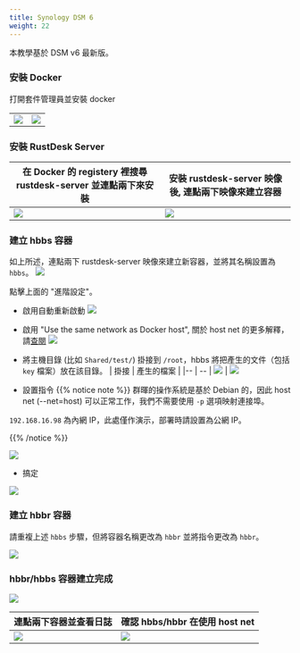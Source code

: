 ```yaml
---
title: Synology DSM 6
weight: 22
---
```


本教學基於 DSM v6 最新版。

### 安裝 Docker

打開套件管理員並安裝 docker

|             |                                                   |
| --------------- | -------------------------------------------------------- |
![](/docs/en/self-host/rustdesk-server-oss/synology/images/package-manager.png) | ![](/docs/en/self-host/rustdesk-server-oss/synology/images/docker.png)


### 安裝 RustDesk Server

| 在 Docker 的 registery 裡搜尋 rustdesk-server 並連點兩下來安裝  |   安裝 rustdesk-server 映像後, 連點兩下映像來建立容器                                    |
| --------------- | -------------------------------------------------------- |
![](/docs/en/self-host/rustdesk-server-oss/synology/images/pull-rustdesk-server.png) | ![](/docs/en/self-host/rustdesk-server-oss/synology/images/rustdesk-server-installed.png)


### 建立 hbbs 容器

如上所述，連點兩下 rustdesk-server 映像來建立新容器，並將其名稱設置為 `hbbs`。
![](/docs/en/self-host/rustdesk-server-oss/synology/images/hbbs.png)

點擊上面的 "進階設定"。

- 啟用自動重新啟動
![](/docs/en/self-host/rustdesk-server-oss/synology/images/auto-restart.png)

- 啟用 "Use the same network as Docker host", 關於 host net 的更多解釋，請[查閱](/docs/zh-tw/self-host/install/#net-host)
![](/docs/en/self-host/rustdesk-server-oss/synology/images/host-net.png)

- 將主機目錄 (比如 `Shared/test/`) 掛接到 `/root`，hbbs 將把產生的文件（包括 `key` 檔案）放在該目錄。
| 掛接 | 產生的檔案 |
|-- | -- |
![](/docs/en/self-host/rustdesk-server-oss/synology/images/mount.png?width=500px) | ![](/docs/en/self-host/rustdesk-server-oss/synology/images/mounted-dir.png?width=300px)

- 設置指令
{{% notice note %}}
群暉的操作系統是基於 Debian 的，因此 host net (--net=host) 可以正常工作，我們不需要使用 `-p` 選項映射連接埠。

`192.168.16.98` 為內網 IP，此處僅作演示，部署時請設置為公網 IP。

{{% /notice %}}

![](/docs/en/self-host/rustdesk-server-oss/synology/images/hbbs-cmd.png?v2)

- 搞定

![](/docs/en/self-host/rustdesk-server-oss/synology/images/hbbs-config.png)

### 建立 hbbr 容器

請重複上述 `hbbs` 步驟，但將容器名稱更改為 `hbbr` 並將指令更改為 `hbbr`。

![](/docs/en/self-host/rustdesk-server-oss/synology/images/hbbr-config.png)

### hbbr/hbbs 容器建立完成

![](/docs/en/self-host/rustdesk-server-oss/synology/images/containers.png?width=500px)


| 連點兩下容器並查看日誌 | 確認 hbbs/hbbr 在使用 host net |
|-- | -- |
![](/docs/en/self-host/rustdesk-server-oss/synology/images/log.png?width=500px) | ![](/docs/en/self-host/rustdesk-server-oss/synology/images/network-types.png?width=500px)
